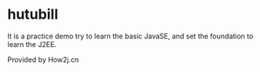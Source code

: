 # hutubill
It is a practice demo try to learn the basic JavaSE, and set the foundation to learn the J2EE.

Provided by How2j.cn
